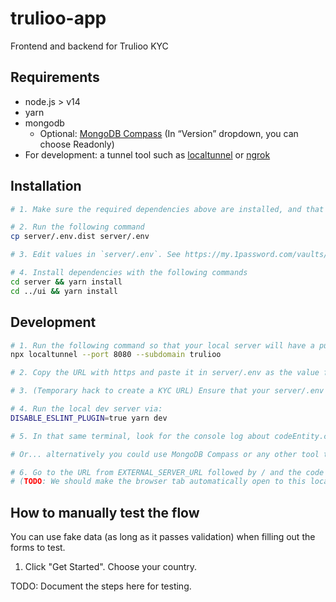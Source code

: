 # trulioo-app

Frontend and backend for Trulioo KYC

## Requirements

- node.js > v14
- yarn
- mongodb
  - Optional: [MongoDB Compass](https://www.mongodb.com/try/download/compass) (In “Version” dropdown, you can choose Readonly)
- For development: a tunnel tool such as [localtunnel](https://github.com/localtunnel/localtunnel) or [ngrok](https://ngrok.com/download)

## Installation

```sh
# 1. Make sure the required dependencies above are installed, and that mongodb is running. There seems to be no setup or data population required.

# 2. Run the following command
cp server/.env.dist server/.env

# 3. Edit values in `server/.env`. See https://my.1password.com/vaults/if2irxw2lpt6pd7h4t6ietepty/allitems/a5ryfgfk4eja6kmyjusnirl56q.

# 4. Install dependencies with the following commands
cd server && yarn install
cd ../ui && yarn install
```

## Development

```sh
# 1. Run the following command so that your local server will have a publicly-accessible URL using https. You can choose whatever you want for the subdomain, and the localtunnel service will attempt to honor your request.
npx localtunnel --port 8080 --subdomain trulioo

# 2. Copy the URL with https and paste it in server/.env as the value for EXTERNAL_SERVER_URL. E.g. EXTERNAL_SERVER_URL="https://trulioo.loca.lt"

# 3. (Temporary hack to create a KYC URL) Ensure that your server/.env file has FORCE_CREATE_CODE="true" so that a new code will automatically get created upon page load.

# 4. Run the local dev server via:
DISABLE_ESLINT_PLUGIN=true yarn dev

# 5. In that same terminal, look for the console log about codeEntity.code to get the GUID (such as 6c7079b6022347ada53f37f489fc773a) and copy it to your clipboard. 

# Or... alternatively you could use MongoDB Compass or any other tool to connect to your database (such as mongodb://localhost:27017/) and browse the `trulioo/codes` table of your Mongo database. Copy the value code of one of the entries of the codes table (such as 6c7079b6022347ada53f37f489fc773a).

# 6. Go to the URL from EXTERNAL_SERVER_URL followed by / and the code (such as https://trulioo.loca.lt/6c7079b6022347ada53f37f489fc773a). 
# (TODO: We should make the browser tab automatically open to this location without requiring the engineer to manually find, copy, and paste the code.)
```

## How to manually test the flow

You can use fake data (as long as it passes validation) when filling out the forms to test.

1. Click "Get Started". Choose your country.

TODO: Document the steps here for testing.